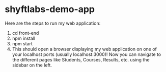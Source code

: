 # shyftlabs-demo-app

Here are the steps to run my web application:
1. cd front-end
2. npm install
3. npm start
4. This should open a browser displaying my web application on one of your localhost ports (usually localhost:3000)!
Now you can navigate to the different pages like Students, Courses, Results, etc. using the sidebar on the left.



